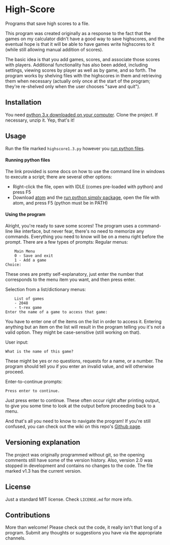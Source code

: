 # High-Score
Programs that save high scores to a file.

This program was created originally as a response to the fact that the games on my calculator didn't have a good way to save highscores, and the eventual hope is that it will be able to have games write highscores to it (while still allowing manual addition of scores).

The basic idea is that you add games, scores, and associate those scores with players. Additional functionality has also been added, including settings, viewing scores by player as well as by game, and so forth.
The program works by shelving files with the highscores in them and retrieving them when necessary (actually only once at the start of the program; they're re-shelved only when the user chooses "save and quit").

## Installation
You need [python 3.x downloaded on your computer](https://www.python.org/downloads/). Clone the project. If necessary, unzip it. Yep, that's it!

## Usage
Run the file marked `highscore1.3.py` however you [run python files](https://docs.python.org/3/faq/windows.html#id2).
#### Running python files
The link provided is some docs on how to use the command line in windows to execute a script; there are several other options:
* Right-click the file, open with IDLE (comes pre-loaded with python) and press F5
* Download [atom](https://www.atom.io) and the [run python simply package](https://atom.io/packages/run-python-simply), open the file with atom, and press F5 (python must be in PATH)

#### Using the program
Alright, you're ready to save some scores! The program uses a command-line like interface, but never fear, there's no need to memorize any commands. Everything you need to know will be on a menu right before the prompt. There are a few types of prompts:
Regular menus:
```
    Main Menu
    0 - Save and exit
    1 - Add a game
Choice:
```
These ones are pretty self-explanatory, just enter the number that corresponds to the menu item you want, and then press enter.

Selection from a list/dictionary menus:
```
    List of games
    - 2048
    - t-rex game
Enter the name of a game to access that game:
```
You have to enter one of the items on the list in order to access it. Entering anything but an item on the list will result in the program telling you it's not a valid option.  They might be case-sensitive (still working on that).

User input:
```
What is the name of this game?
```
These might be yes or no questions, requests for a name, or a number. The program should tell you if you enter an invalid value, and will otherwise proceed.

Enter-to-continue prompts:
```
Press enter to continue.
```
Just press enter to continue. These often occur right after printing output, to give you some time to look at the output before proceeding back to a menu.

And that's all you need to know to navigate the program! If you're still confused, you can check out the wiki on this repo's [Github page](https://github.com/extremepayne/High-Score).

## Versioning explanation
The project was originally programmed without git, so the opening comments still have some of the version history.
Also, version 2.0 was stopped in development and contains no changes to the code. The file marked v1.3 has the current version.

## License
Just a standard MIT license. Check `LICENSE.md` for more info.

## Contributions
More than welcome! Please check out the code, it really isn't that long of a program. Submit any thoughts or suggestions you have via the appropriate channels.
